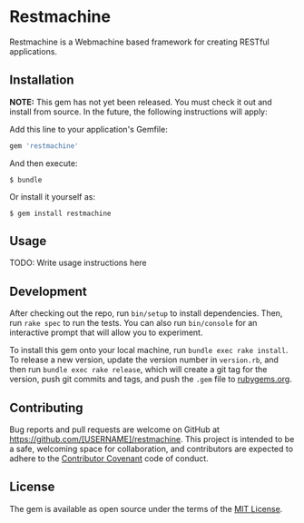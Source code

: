 # Restmachine

Restmachine is a Webmachine based framework for creating RESTful applications. 

## Installation

__NOTE:__ This gem has not yet been released. You must check it out and install from source. In the future, the following instructions will apply: 

Add this line to your application's Gemfile:

```ruby
gem 'restmachine'
```

And then execute:

    $ bundle

Or install it yourself as:

    $ gem install restmachine

## Usage

TODO: Write usage instructions here

## Development

After checking out the repo, run `bin/setup` to install dependencies. Then, run `rake spec` to run the tests. You can also run `bin/console` for an interactive prompt that will allow you to experiment.

To install this gem onto your local machine, run `bundle exec rake install`. To release a new version, update the version number in `version.rb`, and then run `bundle exec rake release`, which will create a git tag for the version, push git commits and tags, and push the `.gem` file to [rubygems.org](https://rubygems.org).

## Contributing

Bug reports and pull requests are welcome on GitHub at https://github.com/[USERNAME]/restmachine. This project is intended to be a safe, welcoming space for collaboration, and contributors are expected to adhere to the [Contributor Covenant](http://contributor-covenant.org) code of conduct.


## License

The gem is available as open source under the terms of the [MIT License](http://opensource.org/licenses/MIT).

